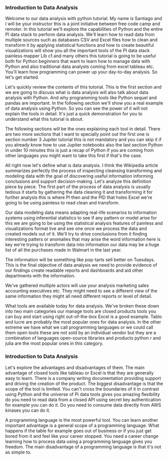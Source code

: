 ### Introduction to Data Analysis

Welcome to our data analysis with python tutorial. My name is Santiago and I will be your instructor this is a joint initiative between free code camp and remoter. In this tutorial we'll explore the capabilities of Python and the entire PI data stack to perform data analysis. We'll learn how to read data from multiple sources such as databases CSV and Excel files how to clean and transform it by applying statistical functions and how to create beautiful visualizations will show you all the important tools of the PI data stack painless mapper Lib c1 and many others this tutorial is going to be useful both for Python beginners that want to learn how to manage data with Python and also traditional data analysts coming from excel tableau etc. You'll learn how programming can power up your day-to-day analysis. So let's get started. 

Let's quickly review the contents of this tutorial. This is the first section and we are going to discuss what is data analysis will also talk about data analysis with Python. And why programming tools like Python sequel and pandas are important. In the following section we'll show you a real example of data analysis using Python. So you can see the power of it will not explain the tools in detail. It's just a quick demonstration for you to understand what this tutorial is about. 

The following sections will be the ones explaining each tool in detail. There are two more sections that I want to specially point out the first one is section number 3 Jupiter tutorial this is not mandatory and you can skip it if you already know how to use Jupiter notebooks also the last section Python in under 10 minutes this is just a recap of Python if you are coming from other languages you might want to take this first if that's the case. 

All right now let's define what is data analysis. I think the Wikipedia article summarizes perfectly the process of inspecting cleansing transforming and modeling data with the goal of discovering useful information informing conclusions and support decision-making. Let's analyze this definition piece by piece. The first part of the process of data analysis is usually tedious it starts by gathering the data cleaning it and transforming it for further analysis this is where PI then and the PID that holes Excel we're going to be using painless to read clean and transform. 

Our data modeling data means adapting real-life scenarios to information systems using inferential statistics to see if any pattern or model arise for this we are going to be using the statistical analysis features of painless and visualizations format live and see one once we process the data and created models out of it. We'll try to drive conclusions from it finding interesting patters or anomalies that may arise the word information here is key we're trying to transform data into information our data may be a huge list of all the purchases made in Walmart in the last year. 

The information will be something like pop-tarts sell better on Tuesdays. This is the final objective of data analysis we need to provide evidence of our findings create readable reports and dashboards and aid other departments with the information. 

We've gathered multiple actors will use your analysis marketing sales accounting executives etc. They might need to see a different view of the same information they might all need different reports or level of detail. 

What tools are available today for data analysis. We've broken these down into two main categories our manage tools are closed products tools you can buy and start using right out-of-the-box Excel is a good example. Tablo and lucre are probably the most popular ones for data analysis. In the other extreme we have what we call programming languages or we could call them open tools these are not sold by an individual vendor but they are a combination of languages open-source libraries and products python r and julia are the most popular ones in this category.


### Introduction to Data Analysis

Let's explore the advantages and disadvantages of them. The main advantage of closed tools like tableau or Excel is that they are generally easy to learn. There is a company writing documentation providing support and driving the creation of the product. The biggest disadvantage is that the scope of the tool is limited. You can't cross the boundaries of it in contrast using Python and the universe of Pi data tools gives you amazing flexibility do you need to read data from a closed API using secret key authentication for example you can do it. Do you need to consume data directly from AWS kinases you can do it. 

A programming language is the most powerful tool. You can learn another important advantage is a general scope of a programming language. What happens if the table for example goes out of business or if you just get bored from it and feel like your career stopped. You need a career change learning how to process data using a programming language gives you freedom. The main disadvantage of a programming language is that it's not as simple to.


